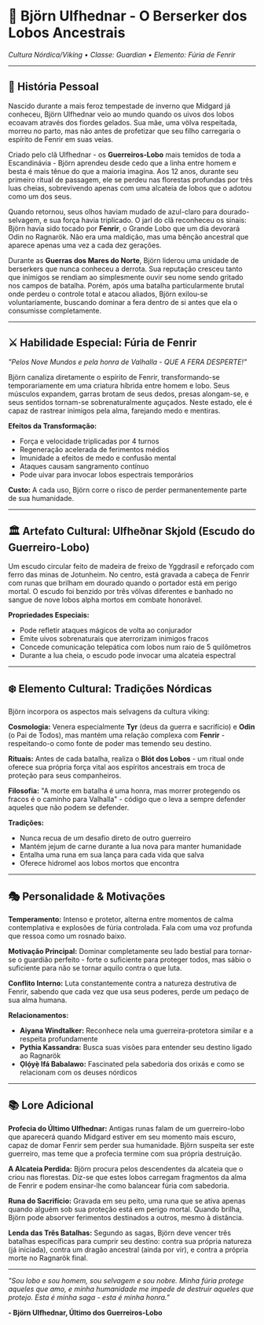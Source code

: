 # 🐺 Björn Ulfhednar - O Berserker dos Lobos Ancestrais
*Cultura Nórdica/Viking • Classe: Guardian • Elemento: Fúria de Fenrir*

---

## 📖 **História Pessoal**

Nascido durante a mais feroz tempestade de inverno que Midgard já conheceu, Björn Ulfhednar veio ao mundo quando os uivos dos lobos ecoavam através dos fiordes gelados. Sua mãe, uma völva respeitada, morreu no parto, mas não antes de profetizar que seu filho carregaria o espírito de Fenrir em suas veias.

Criado pelo clã Ulfhednar - os **Guerreiros-Lobo** mais temidos de toda a Escandinávia - Björn aprendeu desde cedo que a linha entre homem e besta é mais tênue do que a maioria imagina. Aos 12 anos, durante seu primeiro ritual de passagem, ele se perdeu nas florestas profundas por três luas cheias, sobrevivendo apenas com uma alcateia de lobos que o adotou como um dos seus.

Quando retornou, seus olhos haviam mudado de azul-claro para dourado-selvagem, e sua força havia triplicado. O jarl do clã reconheceu os sinais: Björn havia sido tocado por **Fenrir**, o Grande Lobo que um dia devorará Odin no Ragnarök. Não era uma maldição, mas uma bênção ancestral que aparece apenas uma vez a cada dez gerações.

Durante as **Guerras dos Mares do Norte**, Björn liderou uma unidade de berserkers que nunca conheceu a derrota. Sua reputação cresceu tanto que inimigos se rendiam ao simplesmente ouvir seu nome sendo gritado nos campos de batalha. Porém, após uma batalha particularmente brutal onde perdeu o controle total e atacou aliados, Björn exilou-se voluntariamente, buscando dominar a fera dentro de si antes que ela o consumisse completamente.

---

## ⚔️ **Habilidade Especial: Fúria de Fenrir**

*"Pelos Nove Mundos e pela honra de Valhalla - QUE A FERA DESPERTE!"*

Björn canaliza diretamente o espírito de Fenrir, transformando-se temporariamente em uma criatura híbrida entre homem e lobo. Seus músculos expandem, garras brotam de seus dedos, presas alongam-se, e seus sentidos tornam-se sobrenaturalmente aguçados. Neste estado, ele é capaz de rastrear inimigos pela alma, farejando medo e mentiras.

**Efeitos da Transformação:**
- Força e velocidade triplicadas por 4 turnos
- Regeneração acelerada de ferimentos médios
- Imunidade a efeitos de medo e confusão mental
- Ataques causam sangramento contínuo
- Pode uivar para invocar lobos espectrais temporários

**Custo:** A cada uso, Björn corre o risco de perder permanentemente parte de sua humanidade.

---

## 🏛️ **Artefato Cultural: Ulfheðnar Skjold (Escudo do Guerreiro-Lobo)**

Um escudo circular feito de madeira de freixo de Yggdrasil e reforçado com ferro das minas de Jotunheim. No centro, está gravada a cabeça de Fenrir com runas que brilham em dourado quando o portador está em perigo mortal. O escudo foi benzido por três völvas diferentes e banhado no sangue de nove lobos alpha mortos em combate honorável.

**Propriedades Especiais:**
- Pode refletir ataques mágicos de volta ao conjurador
- Emite uivos sobrenaturais que aterrorizam inimigos fracos
- Concede comunicação telepática com lobos num raio de 5 quilômetros
- Durante a lua cheia, o escudo pode invocar uma alcateia espectral

---

## ❄️ **Elemento Cultural: Tradições Nórdicas**

Björn incorpora os aspectos mais selvagens da cultura viking:

**Cosmologia:** Venera especialmente **Tyr** (deus da guerra e sacrifício) e **Odin** (o Pai de Todos), mas mantém uma relação complexa com **Fenrir** - respeitando-o como fonte de poder mas temendo seu destino.

**Rituais:** Antes de cada batalha, realiza o **Blót dos Lobos** - um ritual onde oferece sua própria força vital aos espíritos ancestrais em troca de proteção para seus companheiros.

**Filosofia:** "A morte em batalha é uma honra, mas morrer protegendo os fracos é o caminho para Valhalla" - código que o leva a sempre defender aqueles que não podem se defender.

**Tradições:**
- Nunca recua de um desafio direto de outro guerreiro
- Mantém jejum de carne durante a lua nova para manter humanidade
- Entalha uma runa em sua lança para cada vida que salva
- Oferece hidromel aos lobos mortos que encontra

---

## 🎭 **Personalidade & Motivações**

**Temperamento:** Intenso e protetor, alterna entre momentos de calma contemplativa e explosões de fúria controlada. Fala com uma voz profunda que ressoa como um rosnado baixo.

**Motivação Principal:** Dominar completamente seu lado bestial para tornar-se o guardião perfeito - forte o suficiente para proteger todos, mas sábio o suficiente para não se tornar aquilo contra o que luta.

**Conflito Interno:** Luta constantemente contra a natureza destrutiva de Fenrir, sabendo que cada vez que usa seus poderes, perde um pedaço de sua alma humana.

**Relacionamentos:**
- **Aiyana Windtalker:** Reconhece nela uma guerreira-protetora similar e a respeita profundamente
- **Pythia Kassandra:** Busca suas visões para entender seu destino ligado ao Ragnarök
- **Ọlọ́yẹ̀ Ifá Babalawo:** Fascinated pela sabedoria dos orixás e como se relacionam com os deuses nórdicos

---

## 📚 **Lore Adicional**

**Profecia do Último Ulfhednar:**
Antigas runas falam de um guerreiro-lobo que aparecerá quando Midgard estiver em seu momento mais escuro, capaz de domar Fenrir sem perder sua humanidade. Björn suspeita ser este guerreiro, mas teme que a profecia termine com sua própria destruição.

**A Alcateia Perdida:**
Björn procura pelos descendentes da alcateia que o criou nas florestas. Diz-se que estes lobos carregam fragmentos da alma de Fenrir e podem ensinar-lhe como balancear fúria com sabedoria.

**Runa do Sacrifício:**
Gravada em seu peito, uma runa que se ativa apenas quando alguém sob sua proteção está em perigo mortal. Quando brilha, Björn pode absorver ferimentos destinados a outros, mesmo à distância.

**Lenda das Três Batalhas:**
Segundo as sagas, Björn deve vencer três batalhas específicas para cumprir seu destino: contra sua própria natureza (já iniciada), contra um dragão ancestral (ainda por vir), e contra a própria morte no Ragnarök final.

---

*"Sou lobo e sou homem, sou selvagem e sou nobre. Minha fúria protege aqueles que amo, e minha humanidade me impede de destruir aqueles que protejo. Esta é minha saga - esta é minha honra."*

**- Björn Ulfhednar, Último dos Guerreiros-Lobo**